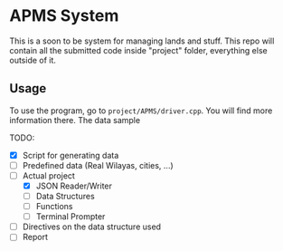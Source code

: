 
# APMS System

This is a soon to be system for managing lands and stuff. This repo will contain all the submitted code inside "project" folder, everything else outside of it.

## Usage

To use the program, go to `project/APMS/driver.cpp`. You will find more information there.
The data sample 

TODO:

- [x] Script for generating data
- [ ] Predefined data (Real Wilayas, cities, ...)
- [ ] Actual project
  - [x] JSON Reader/Writer
  - [ ] Data Structures
  - [ ] Functions
  - [ ] Terminal Prompter
- [ ] Directives on the data structure used
- [ ] Report
